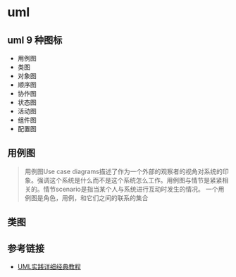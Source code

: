 # uml

## uml 9 种图标
- 用例图
- 类图
- 对象图
- 顺序图
- 协作图
- 状态图
- 活动图
- 组件图
- 配置图

## 用例图
> 用例图Use case diagrams描述了作为一个外部的观察者的视角对系统的印象。强调这个系统是什么而不是这个系统怎么工作。用例图与情节是紧紧相关的。情节scenario是指当某个人与系统进行互动时发生的情况。
一个用例图是角色，用例，和它们之间的联系的集合

## 类图


## 参考链接
- [UML实践详细经典教程](http://www.cnblogs.com/carsonzhu/p/5313262.html)
